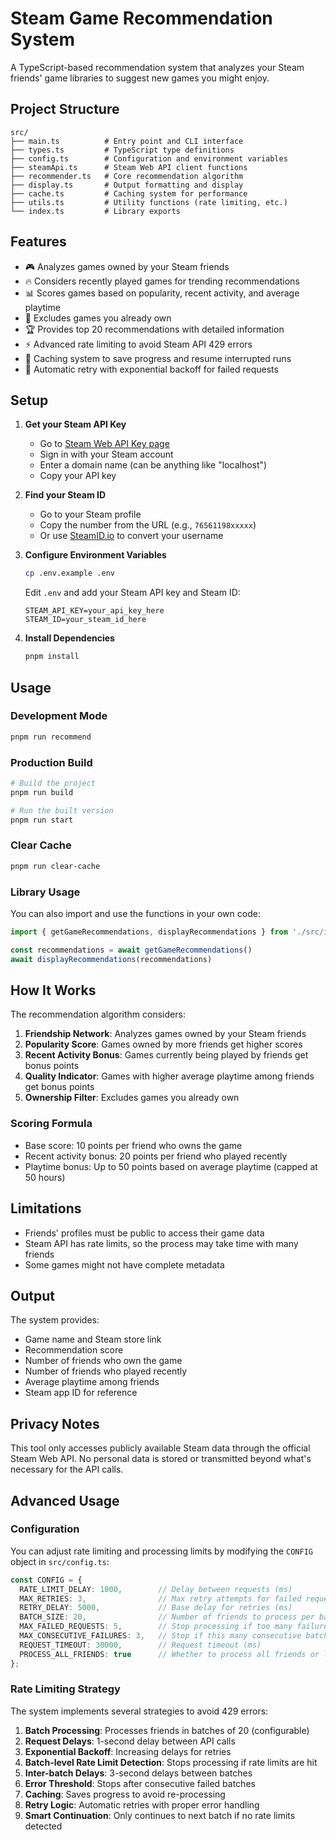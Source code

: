 # Steam Game Recommendation System

A TypeScript-based recommendation system that analyzes your Steam friends' game libraries to suggest new games you might enjoy.

## Project Structure

```
src/
├── main.ts          # Entry point and CLI interface
├── types.ts         # TypeScript type definitions
├── config.ts        # Configuration and environment variables
├── steamApi.ts      # Steam Web API client functions
├── recommender.ts   # Core recommendation algorithm
├── display.ts       # Output formatting and display
├── cache.ts         # Caching system for performance
├── utils.ts         # Utility functions (rate limiting, etc.)
└── index.ts         # Library exports
```

## Features

- 🎮 Analyzes games owned by your Steam friends
- 🔥 Considers recently played games for trending recommendations
- 📊 Scores games based on popularity, recent activity, and average playtime
- 🚫 Excludes games you already own
- 🏆 Provides top 20 recommendations with detailed information
- ⚡ Advanced rate limiting to avoid Steam API 429 errors
- 💾 Caching system to save progress and resume interrupted runs
- 🔄 Automatic retry with exponential backoff for failed requests

## Setup

1. **Get your Steam API Key**
   - Go to [Steam Web API Key page](https://steamcommunity.com/dev/apikey)
   - Sign in with your Steam account
   - Enter a domain name (can be anything like "localhost")
   - Copy your API key

2. **Find your Steam ID**
   - Go to your Steam profile
   - Copy the number from the URL (e.g., `76561198xxxxx`)
   - Or use [SteamID.io](https://steamid.io/) to convert your username

3. **Configure Environment Variables**
   ```bash
   cp .env.example .env
   ```
   Edit `.env` and add your Steam API key and Steam ID:
   ```
   STEAM_API_KEY=your_api_key_here
   STEAM_ID=your_steam_id_here
   ```

4. **Install Dependencies**
   ```bash
   pnpm install
   ```

## Usage

### Development Mode
```bash
pnpm run recommend
```

### Production Build
```bash
# Build the project
pnpm run build

# Run the built version
pnpm run start
```

### Clear Cache
```bash
pnpm run clear-cache
```

### Library Usage
You can also import and use the functions in your own code:

```typescript
import { getGameRecommendations, displayRecommendations } from './src/index.js'

const recommendations = await getGameRecommendations()
await displayRecommendations(recommendations)
```

## How It Works

The recommendation algorithm considers:

1. **Friendship Network**: Analyzes games owned by your Steam friends
2. **Popularity Score**: Games owned by more friends get higher scores
3. **Recent Activity Bonus**: Games currently being played by friends get bonus points
4. **Quality Indicator**: Games with higher average playtime among friends get bonus points
5. **Ownership Filter**: Excludes games you already own

### Scoring Formula
- Base score: 10 points per friend who owns the game
- Recent activity bonus: 20 points per friend who played recently
- Playtime bonus: Up to 50 points based on average playtime (capped at 50 hours)

## Limitations

- Friends' profiles must be public to access their game data
- Steam API has rate limits, so the process may take time with many friends
- Some games might not have complete metadata

## Output

The system provides:
- Game name and Steam store link
- Recommendation score
- Number of friends who own the game
- Number of friends who played recently
- Average playtime among friends
- Steam app ID for reference

## Privacy Notes

This tool only accesses publicly available Steam data through the official Steam Web API. No personal data is stored or transmitted beyond what's necessary for the API calls.

## Advanced Usage

### Configuration
You can adjust rate limiting and processing limits by modifying the `CONFIG` object in `src/config.ts`:

```typescript
const CONFIG = {
  RATE_LIMIT_DELAY: 1000,        // Delay between requests (ms)
  MAX_RETRIES: 3,                // Max retry attempts for failed requests
  RETRY_DELAY: 5000,             // Base delay for retries (ms)
  BATCH_SIZE: 20,                // Number of friends to process per batch
  MAX_FAILED_REQUESTS: 5,        // Stop processing if too many failures in a batch
  MAX_CONSECUTIVE_FAILURES: 3,   // Stop if this many consecutive batches fail
  REQUEST_TIMEOUT: 30000,        // Request timeout (ms)
  PROCESS_ALL_FRIENDS: true      // Whether to process all friends or limit to first batch
};
```

### Rate Limiting Strategy

The system implements several strategies to avoid 429 errors:

1. **Batch Processing**: Processes friends in batches of 20 (configurable)
2. **Request Delays**: 1-second delay between API calls
3. **Exponential Backoff**: Increasing delays for retries
4. **Batch-level Rate Limit Detection**: Stops processing if rate limits are hit
5. **Inter-batch Delays**: 3-second delays between batches
6. **Error Threshold**: Stops after consecutive failed batches
7. **Caching**: Saves progress to avoid re-processing
8. **Retry Logic**: Automatic retries with proper error handling
9. **Smart Continuation**: Only continues to next batch if no rate limits detected
